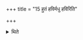 +++
title = "15 हुतं हविर्मधु हविरिति"

+++

<details><summary>थिते</summary>

हुतं हविर्मधु हविरिति भक्षयित्वोपयमनं प्रतिप्रस्थात्रे प्रयच्छति १५
</details>

